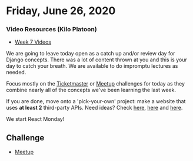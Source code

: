 Friday, June 26, 2020
=====================
### Video Resources (Kilo Platoon)
- [Week 7 Videos](https://www.youtube.com/playlist?list=PLu0CiQ7bzwER7wM7xDWo1C3J1juPVT-Si)

We are going to leave today open as a catch up and/or review day for Django concepts. There was a lot of content thrown at you and this is your day to catch your breath. We are available to do impromptu lectures as needed.

Focus mostly on the [Ticketmaster](https://github.com/limaplatoon/ticketmaster) or [Meetup](https://github.com/limaplatoon/django-meetup) challenges for today as they combine nearly all of the concepts we've been learning the last week.

If you are done, move onto a 'pick-your-own' project: make a website that uses **at least 2** third-party APIs. Need ideas? Check [here](https://rapidapi.com/?utm_campaign=easiest-api-to-learn&utm_medium=link&utm_source=quora), [here](https://apilist.fun/) and [here](https://docs.google.com/spreadsheets/d/1G3Mu5WBk28_SYQsmOaYWIn6C4Wk21SOSGKrvnJstN1I/edit#gid=0).

We start React Monday!

## Challenge
- [Meetup](https://github.com/limaplatoon/django-meetup)
